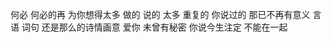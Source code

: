 <!-- title: 《何必再》 -->
<!-- category: 诗文 -->
<!-- date: 2011/11/16 -->
<!-- state: published -->

何必 何必的再
为你想得太多
做的 说的
太多
重复的
你说过的
那已不再有意义
言语 词句
还是那么的诗情画意
爱你 未曾有秘密
你说今生注定
不能在一起